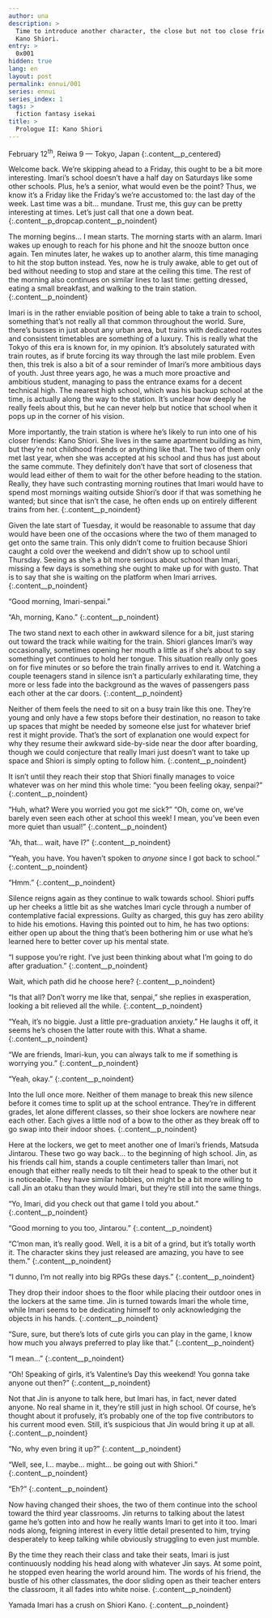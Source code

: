 ```yaml
---
author: una
description: >
  Time to introduce another character, the close but not too close friend named
  Kano Shiori.
entry: >
  0x001
hidden: true
lang: en
layout: post
permalink: ennui/001
series: ennui
series_index: 1
tags: >
  fiction fantasy isekai
title: >
  Prologue II: Kano Shiori
---
```


February 12<sup>th</sup>, Reiwa 9 — Tokyo, Japan
{:.content__p_centered}

Welcome back. We’re skipping ahead to a Friday, this ought to be a bit more
interesting. Imari’s school doesn’t have a half day on Saturdays like some other
schools. Plus, he’s a senior, what would even be the point? Thus, we know it’s a
Friday like the Friday’s we’re accustomed to: the last day of the week. Last
time was a bit… mundane. Trust me, this guy can be pretty interesting at times.
Let’s just call that one a down beat.
{:.content__p_dropcap.content__p_noindent}

The morning begins… I mean starts. The morning starts with an alarm. Imari wakes
up enough to reach for his phone and hit the snooze button once again. Ten
minutes later, he wakes up to another alarm, this time managing to hit the stop
button instead. Yes, now he is truly awake, able to get out of bed without
needing to stop and stare at the ceiling this time. The rest of the morning also
continues on similar lines to last time: getting dressed, eating a small
breakfast, and walking to the train station.
{:.content__p_noindent}

Imari is in the rather enviable position of being able to take a train to
school, something that’s not really all that common throughout the world. Sure,
there’s busses in just about any urban area, but trains with dedicated routes
and consistent timetables are something of a luxury. This is really what the
Tokyo of this era is known for, in my opinion. It’s absolutely saturated with
train routes, as if brute forcing its way through the last mile problem. Even
then, this trek is also a bit of a sour reminder of Imari’s more ambitious days
of youth. Just three years ago, he was a much more proactive and ambitious
student, managing to pass the entrance exams for a decent technical high. The
nearest high school, which was his backup school at the time, is actually along
the way to the station. It’s unclear how deeply he really feels about this, but
he can never help but notice that school when it pops up in the corner of his
vision.

More importantly, the train station is where he’s likely to run into one of his
closer friends: Kano Shiori. She lives in the same apartment building as him,
but they’re not childhood friends or anything like that. The two of them only
met last year, when she was accepted at his school and thus has just about the
same commute. They definitely don’t have that sort of closeness that would lead
either of them to wait for the other before heading to the station. Really, they
have such contrasting morning routines that Imari would have to spend most
mornings waiting outside Shiori’s door if that was something he wanted; but
since that isn’t the case, he often ends up on entirely different trains from
her.
{:.content__p_noindent}

Given the late start of Tuesday, it would be reasonable to assume that day would
have been one of the occasions where the two of them managed to get onto the
same train. This only didn’t come to fruition because Shiori caught a cold over
the weekend and didn’t show up to school until Thursday. Seeing as she’s a bit
more serious about school than Imari, missing a few days is something she ought
to make up for with gusto. That is to say that she is waiting on the platform
when Imari arrives.
{:.content__p_noindent}

“Good morning, Imari-senpai.”

“Ah, morning, Kano.”
{:.content__p_noindent}

The two stand next to each other in awkward silence for a bit, just staring out
toward the track while waiting for the train. Shiori glances Imari’s way
occasionally, sometimes opening her mouth a little as if she’s about to say
something yet continues to hold her tongue. This situation really only goes on
for five minutes or so before the train finally arrives to end it. Watching a
couple teenagers stand in silence isn’t a particularly exhilarating time, they
more or less fade into the background as the waves of passengers pass each other
at the car doors.
{:.content__p_noindent}

Neither of them feels the need to sit on a busy train like this one. They’re
young and only have a few stops before their destination, no reason to take up
spaces that might be needed by someone else just for whatever brief rest it
might provide. That’s the sort of explanation one would expect for why they
resume their awkward side-by-side near the door after boarding, though we could
conjecture that really Imari just doesn’t want to take up space and Shiori is
simply opting to follow him.
{:.content__p_noindent}

It isn’t until they reach their stop that Shiori finally manages to voice
whatever was on her mind this whole time: “you been feeling okay, senpai?”
{:.content__p_noindent}

“Huh, what? Were you worried you got me sick?” “Oh, come on, we’ve barely even
seen each other at school this week! I mean, you’ve been even more quiet than
usual!”
{:.content__p_noindent}

“Ah, that… wait, have I?”
{:.content__p_noindent}

“Yeah, you have. You haven’t spoken to _anyone_ since I got back to school.”
{:.content__p_noindent}

“Hmm.”
{:.content__p_noindent}

Silence reigns again as they continue to walk towards school. Shiori puffs up
her cheeks a little bit as she watches Imari cycle through a number of
contemplative facial expressions. Guilty as charged, this guy has zero ability
to hide his emotions. Having this pointed out to him, he has two options: either
open up about the thing that’s been bothering him or use what he’s learned here
to better cover up his mental state.

“I suppose you’re right. I’ve just been thinking about what I’m going to do
after graduation.”
{:.content__p_noindent}

Wait, which path did he choose here?
{:.content__p_noindent}

“Is that all? Don’t worry me like that, senpai,” she replies in exasperation,
looking a bit relieved all the while.
{:.content__p_noindent}

“Yeah, it’s no biggie. Just a little pre-graduation anxiety.” He laughs it off,
it seems he’s chosen the latter route with this. What a shame.
{:.content__p_noindent}

“We are friends, Imari-kun, you can always talk to me if something is worrying
you.”
{:.content__p_noindent}

“Yeah, okay.”
{:.content__p_noindent}

Into the lull once more. Neither of them manage to break this new silence before
it comes time to split up at the school entrance. They’re in different grades,
let alone different classes, so their shoe lockers are nowhere near each other.
Each gives a little nod of a bow to the other as they break off to go swap into
their indoor shoes.
{:.content__p_noindent}

Here at the lockers, we get to meet another one of Imari’s friends, Matsuda
Jintarou. These two go way back… to the beginning of high school. Jin, as his
friends call him, stands a couple centimeters taller than Imari, not enough that
either really needs to tilt their head to speak to the other but it is
noticeable. They have similar hobbies, on might be a bit more willing to call
Jin an otaku than they would Imari, but they’re still into the same things.

“Yo, Imari, did you check out that game I told you about.”
{:.content__p_noindent}

“Good morning to you too, Jintarou.”
{:.content__p_noindent}

“C’mon man, it’s really good. Well, it is a bit of a grind, but it’s totally
worth it. The character skins they just released are amazing, you have to see
them.”
{:.content__p_noindent}

“I dunno, I’m not really into big RPGs these days.”
{:.content__p_noindent}

They drop their indoor shoes to the floor while placing their outdoor ones in
the lockers at the same time. Jin is turned towards Imari the whole time, while
Imari seems to be dedicating himself to only acknowledging the objects in his
hands.
{:.content__p_noindent}

“Sure, sure, but there’s lots of cute girls you can play in the game, I know how
much you always preferred to play like that.”
{:.content__p_noindent}

“I mean…”
{:.content__p_noindent}

“Oh! Speaking of girls, it’s Valentine’s Day this weekend! You gonna take anyone
out then?”
{:.content__p_noindent}

Not that Jin is anyone to talk here, but Imari has, in fact, never dated anyone.
No real shame in it, they’re still just in high school. Of course, he’s thought
about it profusely, it’s probably one of the top five contributors to his
current mood even. Still, it’s suspicious that Jin would bring it up at all.
{:.content__p_noindent}

“No, why even bring it up?”
{:.content__p_noindent}

“Well, see, I… maybe… might… be going out with Shiori.”
{:.content__p_noindent}

“Eh?”
{:.content__p_noindent}

Now having changed their shoes, the two of them continue into the school toward
the third year classrooms. Jin returns to talking about the latest game he’s
gotten into and how he really wants Imari to get into it too. Imari nods along,
feigning interest in every little detail presented to him, trying desperately to
keep talking while obviously struggling to even just mumble.

By the time they reach their class and take their seats, Imari is just
continuously nodding his head along with whatever Jin says. At some point, he
stopped even hearing the world around him. The words of his friend, the bustle
of his other classmates, the door sliding open as their teacher enters the
classroom, it all fades into white noise.
{:.content__p_noindent}

Yamada Imari has a crush on Shiori Kano.
{:.content__p_noindent}

